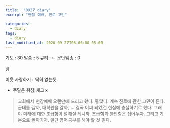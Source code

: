 ```yaml
---
title:  "0927_diary"
excerpt: "현장 예배, 진로 고민"

categories:
  - diary
tags:
  - diary
last_modified_at: 2020-09-27T08:06:00-05:00
---
```


기도 : 30
말씀 : 5
큐티 : ㄴ
문단암송 : 0

쉼

이웃 사랑하기 : 딱히 없는듯.

-  주말은 취침 체크 x

> 교회에서 현장예배 오랜만에 드리고 왔다. 좋았다. 계속 진로에 관한 고민이 든다. 군대를 갈까, 대학원을 갈까, ... 결국 어찌 되었건 현실에 충실하기로 했다. 그래야 미래에 대한 조급함이 덜해질 테니까. 조급함과 불안함은 접어두자. 그리고 기본으로 돌아가자. 일단 영어공부를 해야 할 것 같다.